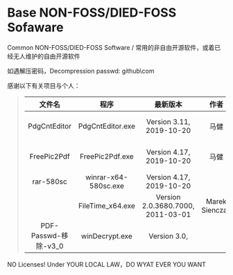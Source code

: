 # Base NON-FOSS/DIED-FOSS Sofaware
Common NON-FOSS/DIED-FOSS  Software / 常用的非自由开源软件，或着已经无人维护的自由开源软件

如遇解压密码，Decompression passwd: github\com 

感谢以下有关项目与个人： 

   > | 文件名 | 程序 | 最新版本 | 作者 | Email | other |
   > | :---: | :---: | :---: | :---: | :---: | :---: |
   > | PdgCntEditor | PdgCntEditor.exe | Version 3.11, <br> 2019-10-20 | 马健 | stronghorse_mj@hotmail.com | https://www.cnblogs.com/stronghorse/ ，<br> http://www.comicer.com/stronghorse/ |
   > | FreePic2Pdf | FreePic2Pdf.exe | Version 4.17, <br> 2019-10-20 | 马健 | stronghorse_mj@hotmail.com | https://www.cnblogs.com/stronghorse/ ，<br> http://www.comicer.com/stronghorse/ |
   > | rar-580sc | winrar-x64-580sc.exe | Version 4.17, <br> 2019-10-20 | 
   > |  | FileTime_x64.exe | Version 2.0.3680.7000, <br> 2011-03-01 | Marek Sienczak | support@imarqs.com | http://imarqs.com/programs.html?display=filetime , <br> http://sourceforge.net/projects/filetime/ |
   > | PDF-Passwd-移除-v3_0 | winDecrypt.exe | Version 3.0,  | | | 汉化：qinjg_2001@163.com |
   

  
NO Licenses! Under YOUR LOCAL LAW，DO WYAT EVER YOU WANT 
